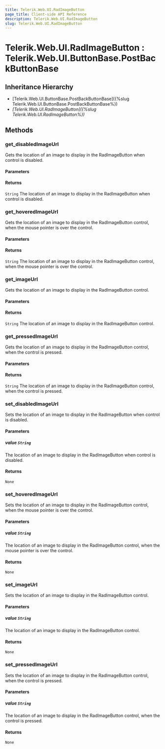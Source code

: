 ```yaml
---
title: Telerik.Web.UI.RadImageButton
page_title: Client-side API Reference
description: Telerik.Web.UI.RadImageButton
slug: Telerik.Web.UI.RadImageButton
---
```


# Telerik.Web.UI.RadImageButton : Telerik.Web.UI.ButtonBase.PostBackButtonBase

## Inheritance Hierarchy

* [Telerik.Web.UI.ButtonBase.PostBackButtonBase]({%slug Telerik.Web.UI.ButtonBase.PostBackButtonBase%})
* *[Telerik.Web.UI.RadImageButton]({%slug Telerik.Web.UI.RadImageButton%})*


## Methods

### get_disabledImageUrl

Gets the location of an image to display in the RadImageButton when control is disabled.

#### Parameters

#### Returns

`String` The location of an image to display in the RadImageButton when control is disabled.

### get_hoveredImageUrl

Gets the location of an image to display in the RadImageButton control, when the mouse pointer is over the control.

#### Parameters

#### Returns

`String` The location of an image to display in the RadImageButton control, when the mouse pointer is over the control.

### get_imageUrl

Gets the location of an image to display in the RadImageButton control.

#### Parameters

#### Returns

`String` The location of an image to display in the RadImageButton control.

### get_pressedImageUrl

Gets the location of an image to display in the RadImageButton control, when the control is pressed.

#### Parameters

#### Returns

`String` The location of an image to display in the RadImageButton control, when the control is pressed.

### set_disabledImageUrl

Sets the location of an image to display in the RadImageButton when control is disabled.

#### Parameters

##### value `String`

The location of an image to display in the RadImageButton when control is disabled.

#### Returns

`None` 

### set_hoveredImageUrl

Sets the location of an image to display in the RadImageButton control, when the mouse pointer is over the control.

#### Parameters

##### value `String`

The location of an image to display in the RadImageButton control, when the mouse pointer is over the control.

#### Returns

`None` 

### set_imageUrl

Sets the location of an image to display in the RadImageButton control.

#### Parameters

##### value `String`

The location of an image to display in the RadImageButton control.

#### Returns

`None`

### set_pressedImageUrl

Sets the location of an image to display in the RadImageButton control, when the control is pressed.

#### Parameters

##### value `String`

The location of an image to display in the RadImageButton control, when the control is pressed.

#### Returns

`None` 

